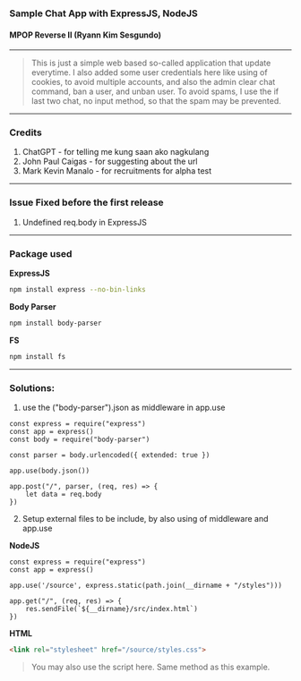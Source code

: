 ### Sample Chat App with ExpressJS, NodeJS
#### MPOP Reverse II (Ryann Kim Sesgundo)
---
> This is just a simple web based so-called application that update everytime. I also added some user credentials here like using of cookies, to avoid multiple accounts, and also the admin clear chat command, ban a user, and unban user. To avoid spams, I use the if last two chat, no input method, so that the spam may be prevented.
---
### Credits
1. ChatGPT - for telling me kung saan ako nagkulang
2. John Paul Caigas - for suggesting about the url
3. Mark Kevin Manalo - for recruitments for alpha test

---
### Issue Fixed before the first release
1. Undefined req.body in ExpressJS

---
### Package used

**ExpressJS**
```Bash
npm install express --no-bin-links
```

**Body Parser**
```Bash
npm install body-parser
```

**FS**
```Bash
npm install fs
```

---
### Solutions:
1. use the ("body-parser").json as middleware in app.use
```NodeJS
const express = require("express")
const app = express()
const body = require("body-parser")

const parser = body.urlencoded({ extended: true })

app.use(body.json())

app.post("/", parser, (req, res) => {
	let data = req.body
})
```
2. Setup external files to be include, by also using of middleware and app.use

**NodeJS**
```NodeJS
const express = require("express")
const app = express()

app.use('/source', express.static(path.join(__dirname + "/styles")))

app.get("/", (req, res) => {
	res.sendFile(`${__dirname}/src/index.html`)
})
```
**HTML**
```HTML
<link rel="stylesheet" href="/source/styles.css">
```
> You may also use the script here. Same method as this example.